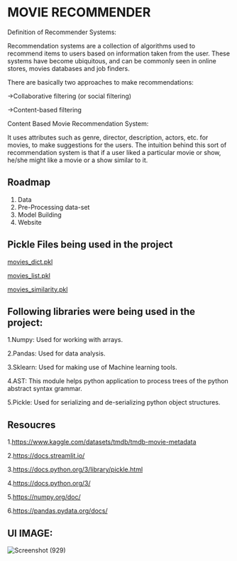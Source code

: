 
# MOVIE RECOMMENDER

Definition of Recommender Systems:

Recommendation systems are a collection of algorithms used to recommend items to users based on information taken from the user. These systems have become ubiquitous, and can be commonly seen in online stores, movies databases and job finders.


There are basically two approaches to make recommendations:

->Collaborative filtering (or social filtering)

->Content-based filtering

 Content Based Movie Recommendation System:

It uses attributes such as genre, director, description, actors, etc. for movies, to make suggestions for the users. The intuition behind this sort of recommendation system is that if a user liked a particular movie or show, he/she might like a movie or a show similar to it.
 


## Roadmap
1. Data
2. Pre-Processing data-set
3. Model Building
4. Website




## Pickle Files being used in the project

[movies_dict.pkl](https://drive.google.com/file/d/1qO_1VLe68AJ2bgyGotGn0ozysdZyyFwR/view?usp=sharin)

[movies_list.pkl](https://drive.google.com/file/d/1n4CLIUFpo-z-PkeZrJiiI2lPX8ATWhzc/view?usp=sharing)

[movies_similarity.pkl](https://drive.google.com/file/d/1yfor1xBGf_i8mEg2u0ZEWsdx7RIA6I1X/view?usp=sharing)

## Following libraries were being used in the project:

1.Numpy: Used for working with arrays.

2.Pandas: Used for data analysis.

3.Sklearn: Used for making use of Machine learning tools.

4.AST: This module helps python application to process trees of the python abstract syntax grammar.

5.Pickle: Used for serializing and de-serializing python object structures.

## Resoucres

1.https://www.kaggle.com/datasets/tmdb/tmdb-movie-metadata

2.https://docs.streamlit.io/

3.https://docs.python.org/3/library/pickle.html

4.https://docs.python.org/3/

5.https://numpy.org/doc/

6.https://pandas.pydata.org/docs/

## UI IMAGE:

![Screenshot (929)](https://user-images.githubusercontent.com/86736177/170811742-9f0ca811-5dfa-4509-a1c7-9fb415ca65dd.png)





